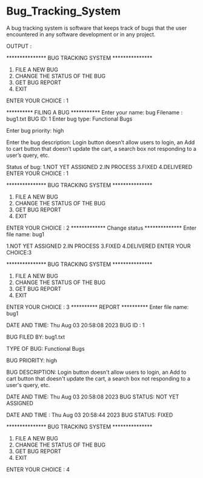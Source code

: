 # Bug_Tracking_System
A bug tracking system is software that keeps track of bugs that the user encountered in any software development or in any project.




OUTPUT : 

*************** BUG TRACKING SYSTEM ***************

 1. FILE A NEW BUG
 2. CHANGE THE STATUS OF THE BUG
 3. GET BUG REPORT
 4. EXIT

 ENTER YOUR CHOICE : 1
 
********** FILING A BUG ***********
Enter your name:
bug
Filename : bug1.txt
BUG ID: 1
Enter bug type:
Functional Bugs

Enter bug priority:
high

Enter the bug description:
Login button doesn’t allow users to login, an Add to cart button that doesn’t update the cart, a search box not responding to a user’s query, etc.


Status of bug:
 1.NOT YET ASSIGNED
 2.IN PROCESS
 3.FIXED
 4.DELIVERED
 ENTER YOUR CHOICE : 1

*************** BUG TRACKING SYSTEM ***************

 1. FILE A NEW BUG
 2. CHANGE THE STATUS OF THE BUG
 3. GET BUG REPORT
 4. EXIT

 ENTER YOUR CHOICE : 2
************* Change status **************
Enter file name:
bug1

 1.NOT YET ASSIGNED
 2.IN PROCESS
 3.FIXED
 4.DELIVERED
 ENTER YOUR CHOICE:3

*************** BUG TRACKING SYSTEM ***************

 1. FILE A NEW BUG
 2. CHANGE THE STATUS OF THE BUG
 3. GET BUG REPORT
 4. EXIT

 ENTER YOUR CHOICE : 3
********** REPORT **********
Enter file name:
bug1

DATE AND TIME: Thu Aug 03 20:58:08 2023
BUG ID : 1

BUG FILED BY: bug1.txt

TYPE OF BUG: Functional Bugs

BUG PRIORITY: high

BUG DESCRIPTION: Login button doesn't allow users to login, an Add to cart button that doesn't update the cart, a search box not responding to a user's query, etc.

DATE AND TIME: Thu Aug 03 20:58:08 2023
BUG STATUS: NOT YET ASSIGNED

DATE AND TIME : Thu Aug 03 20:58:44 2023
BUG STATUS: FIXED


*************** BUG TRACKING SYSTEM ***************

 1. FILE A NEW BUG
 2. CHANGE THE STATUS OF THE BUG
 3. GET BUG REPORT
 4. EXIT

 ENTER YOUR CHOICE : 4
